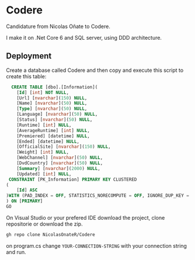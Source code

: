# Codere
Candidature from Nicolas Oñate to Codere.

I make it on .Net Core 6 and SQL server, using DDD architecture.


## Deployment

Create a database called Codere and then copy and execute this script to create this table:

```SQL
  CREATE TABLE [dbo].[Information](
	[Id] [int] NOT NULL,
	[Url] [nvarchar](150) NULL,
	[Name] [nvarchar](50) NULL,
	[Type] [nvarchar](50) NULL,
	[Language] [nvarchar](50) NULL,
	[Status] [nvarchar](50) NULL,
	[Runtime] [int] NULL,
	[AverageRuntime] [int] NULL,
	[Premiered] [datetime] NULL,
	[Ended] [datetime] NULL,
	[OfficialSite] [nvarchar](150) NULL,
	[Weight] [int] NULL,
	[WebChannel] [nvarchar](50) NULL,
	[DvdCountry] [nvarchar](50) NULL,
	[Summary] [nvarchar](2000) NULL,
	[Updated] [int] NULL,
 CONSTRAINT [PK_Information] PRIMARY KEY CLUSTERED 
(
	[Id] ASC
)WITH (PAD_INDEX = OFF, STATISTICS_NORECOMPUTE = OFF, IGNORE_DUP_KEY = OFF, ALLOW_ROW_LOCKS = ON, ALLOW_PAGE_LOCKS = ON, OPTIMIZE_FOR_SEQUENTIAL_KEY = OFF) ON [PRIMARY]
) ON [PRIMARY]
GO

```
On Visual Studio or your prefered IDE download the project, clone repositorie or download the zip.

```bash
gh repo clone NicolasOnateR/Codere
```
on program.cs change ```YOUR-CONNECTION-STRING``` with your connection string and run.
